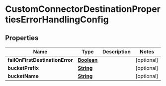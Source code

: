 

# CustomConnectorDestinationPropertiesErrorHandlingConfig


## Properties

| Name | Type | Description | Notes |
|------------ | ------------- | ------------- | -------------|
|**failOnFirstDestinationError** | [**Boolean**](Boolean.md) |  |  [optional] |
|**bucketPrefix** | [**String**](String.md) |  |  [optional] |
|**bucketName** | [**String**](String.md) |  |  [optional] |



